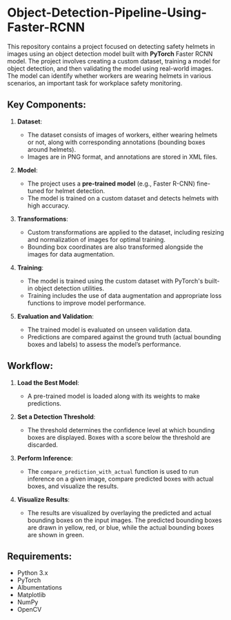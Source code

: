 # Object-Detection-Pipeline-Using-Faster-RCNN

This repository contains a project focused on detecting safety helmets in images using an object detection model built with **PyTorch** Faster RCNN model. The project involves creating a custom dataset, training a model for object detection, and then validating the model using real-world images. The model can identify whether workers are wearing helmets in various scenarios, an important task for workplace safety monitoring.

## Key Components:
1. **Dataset**:
   - The dataset consists of images of workers, either wearing helmets or not, along with corresponding annotations (bounding boxes around helmets).
   - Images are in PNG format, and annotations are stored in XML files.

2. **Model**:
   - The project uses a **pre-trained model** (e.g., Faster R-CNN) fine-tuned for helmet detection. 
   - The model is trained on a custom dataset and detects helmets with high accuracy.

3. **Transformations**:
   - Custom transformations are applied to the dataset, including resizing and normalization of images for optimal training.
   - Bounding box coordinates are also transformed alongside the images for data augmentation.

4. **Training**:
   - The model is trained using the custom dataset with PyTorch's built-in object detection utilities.
   - Training includes the use of data augmentation and appropriate loss functions to improve model performance.

5. **Evaluation and Validation**:
   - The trained model is evaluated on unseen validation data.
   - Predictions are compared against the ground truth (actual bounding boxes and labels) to assess the model’s performance.


## Workflow:
1. **Load the Best Model**: 
   - A pre-trained model is loaded along with its weights to make predictions.
   
2. **Set a Detection Threshold**: 
   - The threshold determines the confidence level at which bounding boxes are displayed. Boxes with a score below the threshold are discarded.

3. **Perform Inference**:
   - The `compare_prediction_with_actual` function is used to run inference on a given image, compare predicted boxes with actual boxes, and visualize the results.

4. **Visualize Results**:
   - The results are visualized by overlaying the predicted and actual bounding boxes on the input images. The predicted bounding boxes are drawn in yellow, red, or blue, while the actual bounding boxes are shown in green.


  ## Requirements:
  - Python 3.x
  - PyTorch
  - Albumentations
  - Matplotlib
  - NumPy
  - OpenCV
